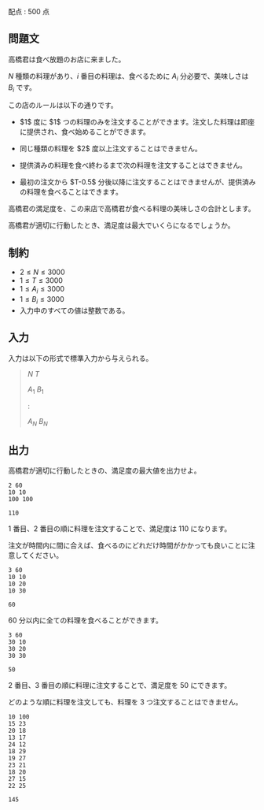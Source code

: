 配点 : $500$ 点

## 問題文

高橋君は食べ放題のお店に来ました。

$N$ 種類の料理があり、$i$ 番目の料理は、食べるために $A_i$ 分必要で、美味しさは $B_i$ です。

この店のルールは以下の通りです。

- <p>$1$ 度に $1$ つの料理のみを注文することができます。注文した料理は即座に提供され、食べ始めることができます。</p>
- <p>同じ種類の料理を $2$ 度以上注文することはできません。</p>
- <p>提供済みの料理を食べ終わるまで次の料理を注文することはできません。</p>
- <p>最初の注文から $T-0.5$ 分後以降に注文することはできませんが、提供済みの料理を食べることはできます。</p>

高橋君の満足度を、この来店で高橋君が食べる料理の美味しさの合計とします。

高橋君が適切に行動したとき、満足度は最大でいくらになるでしょうか。

## 制約

- $2 \leq N \leq 3000$
- $1 \leq T \leq 3000$
- $1 \leq A_i \leq 3000$
- $1 \leq B_i \leq 3000$
- 入力中のすべての値は整数である。

## 入力

入力は以下の形式で標準入力から与えられる。

> $N$ $T$
> 
> $A_1$ $B_1$
> 
> $:$
> 
> $A_N$ $B_N$

## 出力

高橋君が適切に行動したときの、満足度の最大値を出力せよ。

```input1
2 60
10 10
100 100
```

```output1
110
```

$1$ 番目、$2$ 番目の順に料理を注文することで、満足度は $110$ になります。

注文が時間内に間に合えば、食べるのにどれだけ時間がかかっても良いことに注意してください。

```input2
3 60
10 10
10 20
10 30
```

```output2
60
```

$60$ 分以内に全ての料理を食べることができます。

```input3
3 60
30 10
30 20
30 30
```

```output3
50
```

$2$ 番目、$3$ 番目の順に料理に注文することで、満足度を $50$ にできます。

どのような順に料理を注文しても、料理を $3$ つ注文することはできません。

```input4
10 100
15 23
20 18
13 17
24 12
18 29
19 27
23 21
18 20
27 15
22 25
```

```output4
145
```